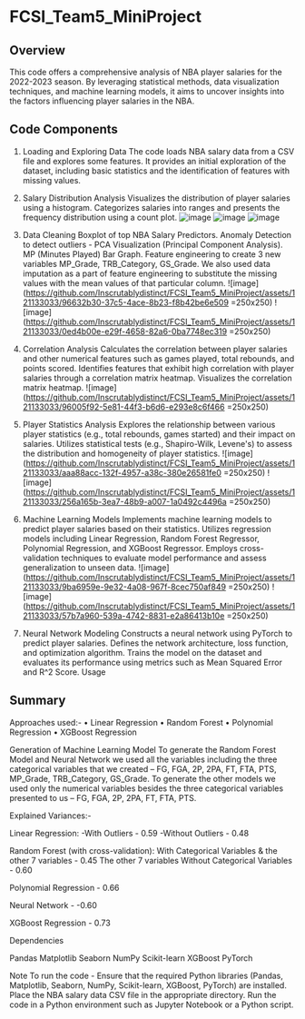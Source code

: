 # FCSI_Team5_MiniProject

## Overview

This code offers a comprehensive analysis of NBA player salaries for the 2022-2023 season. By leveraging statistical methods, data visualization techniques, and machine learning models, it aims to uncover insights into the factors influencing player salaries in the NBA.

## Code Components

1. Loading and Exploring Data
The code loads NBA salary data from a CSV file and explores some features.
It provides an initial exploration of the dataset, including basic statistics and the identification of features with missing values.

2. Salary Distribution Analysis
Visualizes the distribution of player salaries using a histogram.
Categorizes salaries into ranges and presents the frequency distribution using a count plot.
![image](https://github.com/Inscrutablydistinct/FCSI_Team5_MiniProject/assets/121133033/33ef9a01-d88f-434d-810b-a3db45d8130b=250x250)
![image](https://github.com/Inscrutablydistinct/FCSI_Team5_MiniProject/assets/121133033/8657313e-a37a-4691-aad1-4fa846f62b06=250x250)
![image](https://github.com/Inscrutablydistinct/FCSI_Team5_MiniProject/assets/121133033/aa13a9cf-06b5-4b29-8f5a-669ce8a76fae=250x250)

3. Data Cleaning
Boxplot of top NBA Salary Predictors.
Anomaly Detection to detect outliers - PCA Visualization (Principal Component Analysis).
MP (Minutes Played) Bar Graph.
Feature engineering to create 3 new variables MP_Grade, TRB_Category, GS_Grade.
We also used data imputation as a part of feature engineering to substitute the missing values with the mean values of that particular column.
![image](https://github.com/Inscrutablydistinct/FCSI_Team5_MiniProject/assets/121133033/96632b30-37c5-4ace-8b23-f8b42be6e509 =250x250)
![image](https://github.com/Inscrutablydistinct/FCSI_Team5_MiniProject/assets/121133033/0ed4b00e-e29f-4658-82a6-0ba7748ec319 =250x250)

4. Correlation Analysis
Calculates the correlation between player salaries and other numerical features such as games played, total rebounds, and points scored.
Identifies features that exhibit high correlation with player salaries through a correlation matrix heatmap. Visualizes the correlation matrix heatmap.
![image](https://github.com/Inscrutablydistinct/FCSI_Team5_MiniProject/assets/121133033/96005f92-5e81-44f3-b6d6-e293e8c6f466 =250x250)

5. Player Statistics Analysis
Explores the relationship between various player statistics (e.g., total rebounds, games started) and their impact on salaries.
Utilizes statistical tests (e.g., Shapiro-Wilk, Levene's) to assess the distribution and homogeneity of player statistics.
![image](https://github.com/Inscrutablydistinct/FCSI_Team5_MiniProject/assets/121133033/aaa88acc-132f-4957-a38c-380e26581fe0 =250x250)
![image](https://github.com/Inscrutablydistinct/FCSI_Team5_MiniProject/assets/121133033/256a165b-3ea7-48b9-a007-1a0492c4496a =250x250)

6. Machine Learning Models
Implements machine learning models to predict player salaries based on their statistics.
Utilizes regression models including Linear Regression, Random Forest Regressor, Polynomial Regression, and XGBoost Regressor.
Employs cross-validation techniques to evaluate model performance and assess generalization to unseen data.
![image](https://github.com/Inscrutablydistinct/FCSI_Team5_MiniProject/assets/121133033/9ba6959e-9e32-4a08-967f-8cec750af849 =250x250)
![image](https://github.com/Inscrutablydistinct/FCSI_Team5_MiniProject/assets/121133033/57b7a960-539a-4742-8831-e2a86413b10e =250x250)

7. Neural Network Modeling
Constructs a neural network using PyTorch to predict player salaries.
Defines the network architecture, loss function, and optimization algorithm.
Trains the model on the dataset and evaluates its performance using metrics such as Mean Squared Error and R^2 Score.
Usage

## Summary

Approaches used:-
•	Linear Regression
•	Random Forest
•	Polynomial Regression
•	XGBoost Regression

Generation of Machine Learning Model
To generate the Random Forest Model and Neural Network we used all the variables including the three categorical variables that we created – FG, FGA, 2P, 2PA, FT, FTA, PTS, MP_Grade, TRB_Category, GS_Grade.
To generate the other models we used only the numerical variables besides the three categorical variables presented to us – FG, FGA, 2P, 2PA, FT, FTA, PTS.

Explained Variances:-

Linear Regression:
-With Outliers - 0.59
-Without Outliers - 0.48

Random Forest (with cross-validation): 
With Categorical Variables & the other 7 variables - 0.45
The other 7 variables Without Categorical Variables - 0.60

Polynomial Regression - 0.66

Neural Network - -0.60

XGBoost Regression - 0.73

Dependencies

Pandas
Matplotlib
Seaborn
NumPy
Scikit-learn
XGBoost
PyTorch

Note
To run the code - 
Ensure that the required Python libraries (Pandas, Matplotlib, Seaborn, NumPy, Scikit-learn, XGBoost, PyTorch) are installed.
Place the NBA salary data CSV file in the appropriate directory.
Run the code in a Python environment such as Jupyter Notebook or a Python script.
